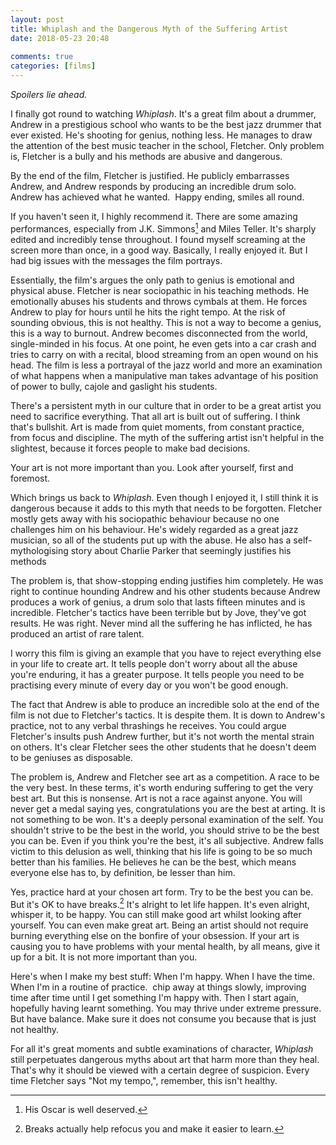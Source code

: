 ```yaml
---  
layout: post  
title: Whiplash and the Dangerous Myth of the Suffering Artist  
date: 2018-05-23 20:48  
  
comments: true  
categories: [films]  
---  
```

*Spoilers lie ahead.*  

I finally got round to watching *Whiplash*. It's a great film about a drummer, Andrew in a prestigious school who wants to be the best jazz drummer that ever existed. He's shooting for genius, nothing less. He manages to draw the attention of the best music teacher in the school, Fletcher. Only problem is, Fletcher is a bully and his methods are abusive and dangerous.<!--more-->  

By the end of the film, Fletcher is justified. He publicly embarrasses Andrew, and Andrew responds by producing an incredible drum solo. Andrew has achieved what he wanted.  Happy ending, smiles all round.  

If you haven't seen it, I highly recommend it. There are some amazing performances, especially from J.K. Simmons[^1] and Miles Teller. It's sharply edited and incredibly tense throughout. I found myself screaming at the screen more than once, in a good way. Basically, I really enjoyed it. But I had big issues with the messages the film portrays.  

Essentially, the film's argues the only path to genius is emotional and physical abuse. Fletcher is near sociopathic in his teaching methods. He emotionally abuses his students and throws cymbals at them. He forces Andrew to play for hours until he hits the right tempo. At the risk of sounding obvious, this is not healthy. This is not a way to become a genius, this is a way to burnout. Andrew becomes disconnected from the world, single-minded in his focus. At one point, he even gets into a car crash and tries to carry on with a recital, blood streaming from an open wound on his head. The film is less a portrayal of the jazz world and more an examination of what happens when a manipulative man takes advantage of his position of power to bully, cajole and gaslight his students.  

There's a persistent myth in our culture that in order to be a great artist you need to sacrifice everything. That all art is built out of suffering. I think that's bullshit. Art is made from quiet moments, from constant practice, from focus and discipline. The myth of the suffering artist isn't helpful in the slightest, because it forces people to make bad decisions.  

Your art is not more important than you. Look after yourself, first and foremost.  

Which brings us back to *Whiplash*. Even though I enjoyed it, I still think it is dangerous because it adds to this myth that needs to be forgotten. Fletcher mostly gets away with his sociopathic behaviour because no one challenges him on his behaviour. He's widely regarded as a great jazz musician, so all of the students put up with the abuse. He also has a self-mythologising story about Charlie Parker that seemingly justifies his methods  

The problem is, that show-stopping ending justifies him completely. He was right to continue hounding Andrew and his other students because Andrew produces a work of genius, a drum solo that lasts fifteen minutes and is incredible. Fletcher's tactics have been terrible but by Jove, they've got results. He was right. Never mind all the suffering he has inflicted, he has produced an artist of rare talent.  

I worry this film is giving an example that you have to reject everything else in your life to create art. It tells people don't worry about all the abuse you're enduring, it has a greater purpose. It tells people you need to be practising every minute of every day or you won't be good enough.  

The fact that Andrew is able to produce an incredible solo at the end of the film is not due to Fletcher's tactics. It is despite them. It is down to Andrew's practice, not to any verbal thrashings he receives. You could argue Fletcher's insults push Andrew further, but it's not worth the mental strain on others. It's clear Fletcher sees the other students that he doesn't deem to be geniuses as disposable.  

The problem is, Andrew and Fletcher see art as a competition. A race to be the very best. In these terms, it's worth enduring suffering to get the very best art. But this is nonsense. Art is not a race against anyone. You will never get a medal saying yes, congratulations you are the best at arting. It is not something to be won. It's a deeply personal examination of the self. You shouldn't strive to be the best in the world, you should strive to be the best you can be. Even if you think you're the best, it's all subjective. Andrew falls victim to this delusion as well, thinking that his life is going to be so much better than his families. He believes he can be the best, which means everyone else has to, by definition, be lesser than him.  

Yes, practice hard at your chosen art form. Try to be the best you can be. But it's OK to have breaks.[^2] It's alright to let life happen. It's even alright, whisper it, to be happy. You can still make good art whilst looking after yourself. You can even make great art. Being an artist should not require burning everything else on the bonfire of your obsession. If your art is causing you to have problems with your mental health, by all means, give it up for a bit. It is not more important than you.  

Here's when I make my best stuff: When I'm happy. When I have the time. When I'm in a routine of practice.  chip away at things slowly, improving time after time until I get something I'm happy with. Then I start again, hopefully having learnt something. You may thrive under extreme pressure. But have balance. Make sure it does not consume you because that is just not healthy.  

For all it's great moments and subtle examinations of character, *Whiplash* still perpetuates dangerous myths about art that harm more than they heal. That's why it should be viewed with a certain degree of suspicion. Every time Fletcher says "Not my tempo,", remember, this isn't healthy.  

[^1]: His Oscar is well deserved.
[^2]: Breaks actually help refocus you and make it easier to learn.
